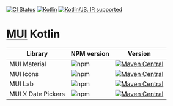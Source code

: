 [![CI Status](https://github.com/turansky/material-ui-kotlin/workflows/declarations/badge.svg)](https://github.com/turansky/material-ui-kotlin/actions)
[![Kotlin](https://img.shields.io/badge/kotlin-1.7.0-blue.svg?logo=kotlin)](http://kotlinlang.org)
[![Kotlin/JS. IR supported](https://img.shields.io/badge/kotlin-IR%20supported-yellow?logo=kotlin&logoColor=yellow)](https://kotl.in/jsirsupported)

# [MUI](https://github.com/mui-org/material-ui) Kotlin

| Library            | NPM version                                              | Version                                                                                                                                                                                      |
|--------------------|----------------------------------------------------------|----------------------------------------------------------------------------------------------------------------------------------------------------------------------------------------------| 
| MUI Material       | ![npm](https://img.shields.io/npm/v/@mui/material)       | [![Maven Central](https://img.shields.io/maven-central/v/org.jetbrains.kotlin-wrappers/kotlin-mui)](https://mvnrepository.com/artifact/org.jetbrains.kotlin-wrappers/kotlin-mui)             |
| MUI Icons          | ![npm](https://img.shields.io/npm/v/@mui/icons-material) | [![Maven Central](https://img.shields.io/maven-central/v/org.jetbrains.kotlin-wrappers/kotlin-mui-icons)](https://mvnrepository.com/artifact/org.jetbrains.kotlin-wrappers/kotlin-mui-icons) |
| MUI Lab            | ![npm](https://img.shields.io/npm/v/@mui/lab)            | [![Maven Central](https://img.shields.io/maven-central/v/org.jetbrains.kotlin-wrappers/kotlin-mui)](https://mvnrepository.com/artifact/org.jetbrains.kotlin-wrappers/kotlin-mui)             |
| MUI X Date Pickers | ![npm](https://img.shields.io/npm/v/@mui/x-date-pickers) | [![Maven Central](https://img.shields.io/maven-central/v/org.jetbrains.kotlin-wrappers/kotlin-mui)](https://mvnrepository.com/artifact/org.jetbrains.kotlin-wrappers/kotlin-mui)             |
